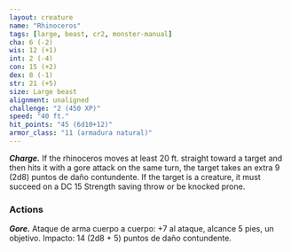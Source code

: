 ```yaml
---
layout: creature
name: "Rhinoceros"
tags: [large, beast, cr2, monster-manual]
cha: 6 (-2)
wis: 12 (+1)
int: 2 (-4)
con: 15 (+2)
dex: 8 (-1)
str: 21 (+5)
size: Large beast
alignment: unaligned
challenge: "2 (450 XP)"
speed: "40 ft."
hit_points: "45 (6d10+12)"
armor_class: "11 (armadura natural)"
---
```


***Charge.*** If the rhinoceros moves at least 20 ft. straight toward a target and then hits it with a gore attack on the same turn, the target takes an extra 9 (2d8) puntos de daño contundente. If the target is a creature, it must succeed on a DC 15 Strength saving throw or be knocked prone.

### Actions

***Gore.*** Ataque de arma cuerpo a cuerpo: +7 al ataque, alcance 5 pies, un objetivo. Impacto: 14 (2d8 + 5) puntos de daño contundente.